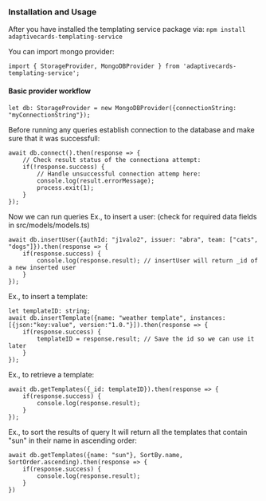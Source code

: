 ### Installation and Usage
After you have installed the templating service package via:
`npm install adaptivecards-templating-service`

You can import mongo provider:

```
import { StorageProvider, MongoDBProvider } from 'adaptivecards-templating-service';
```


#### Basic provider workflow
```
let db: StorageProvider = new MongoDBProvider({connectionString: "myConnectionString"});
```
Before running any queries establish connection to the database and make sure that it was successfull:
```
await db.connect().then(response => {
	// Check result status of the connectiona attempt:
	if(!response.success) {
		// Handle unsuccessful connection attemp here:
		console.log(result.errorMessage);
		process.exit(1);
	}
});
```
Now we can run queries
Ex., to insert a user: (check for required data fields in src/models/models.ts)
```
await db.insertUser({authId: "j1valo2", issuer: "abra", team: ["cats", "dogs"]}).then(response => {
	if(response.success) {
	    console.log(response.result); // insertUser will return _id of a new inserted user
	}
});
```
Ex., to insert a template:
```
let templateID: string;
await db.insertTemplate({name: "weather template", instances: [{json:"key:value", version:"1.0."}]).then(response => {
	if(response.success) {
		templateID = response.result; // Save the id so we can use it later
	}
});
```
Ex., to retrieve a template:
```
await db.getTemplates({_id: templateID}).then(response => {
	if(response.success) {
		console.log(response.result);
	}
});
```
Ex., to sort the results of query
It will return all the templates that contain "sun" in their name in ascending order:
```
await db.getTemplates({name: "sun"}, SortBy.name, SortOrder.ascending).then(response => {
	if(response.success) {
		console.log(response.result);
	}
})
```

